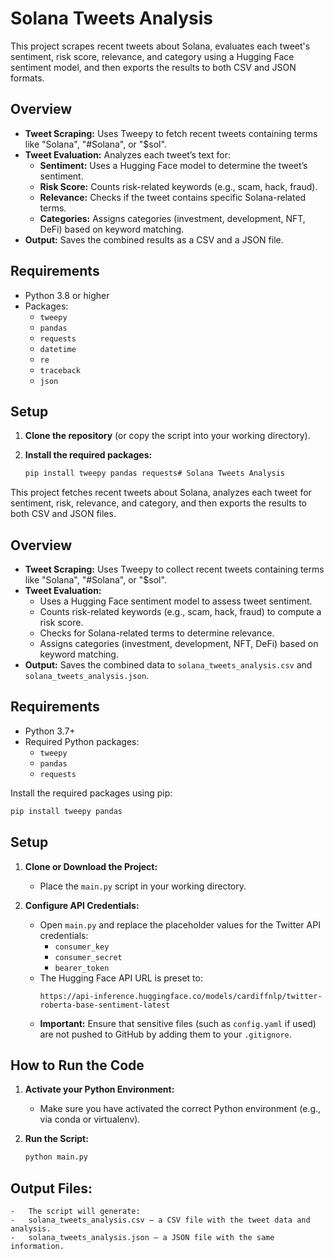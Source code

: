# Solana Tweets Analysis

This project scrapes recent tweets about Solana, evaluates each tweet's sentiment, risk score, relevance, and category using a Hugging Face sentiment model, and then exports the results to both CSV and JSON formats.

## Overview

- **Tweet Scraping:** Uses Tweepy to fetch recent tweets containing terms like "Solana", "#Solana", or "$sol".  
- **Tweet Evaluation:** Analyzes each tweet’s text for:
  - **Sentiment:** Uses a Hugging Face model to determine the tweet’s sentiment.
  - **Risk Score:** Counts risk-related keywords (e.g., scam, hack, fraud).
  - **Relevance:** Checks if the tweet contains specific Solana-related terms.
  - **Categories:** Assigns categories (investment, development, NFT, DeFi) based on keyword matching.
- **Output:** Saves the combined results as a CSV and a JSON file.

## Requirements

- Python 3.8 or higher
- Packages:
  - `tweepy`
  - `pandas`
  - `requests`
  - `datetime`
  - `re`
  - `traceback`
  - `json`

## Setup

1. **Clone the repository** (or copy the script into your working directory).

2. **Install the required packages:**

   ```bash
   pip install tweepy pandas requests# Solana Tweets Analysis

This project fetches recent tweets about Solana, analyzes each tweet for sentiment, risk, relevance, and category, and then exports the results to both CSV and JSON files.

## Overview

- **Tweet Scraping:** Uses Tweepy to collect recent tweets containing terms like "Solana", "#Solana", or "$sol".
- **Tweet Evaluation:** 
  - Uses a Hugging Face sentiment model to assess tweet sentiment.
  - Counts risk-related keywords (e.g., scam, hack, fraud) to compute a risk score.
  - Checks for Solana-related terms to determine relevance.
  - Assigns categories (investment, development, NFT, DeFi) based on keyword matching.
- **Output:** Saves the combined data to `solana_tweets_analysis.csv` and `solana_tweets_analysis.json`.

## Requirements

- Python 3.7+
- Required Python packages:
  - `tweepy`
  - `pandas`
  - `requests`

Install the required packages using pip:

```bash
pip install tweepy pandas
```
## Setup

1. **Clone or Download the Project:**
   - Place the `main.py` script in your working directory.

2. **Configure API Credentials:**
   - Open `main.py` and replace the placeholder values for the Twitter API credentials:
     - `consumer_key`
     - `consumer_secret`
     - `bearer_token`
   - The Hugging Face API URL is preset to:
     ```
     https://api-inference.huggingface.co/models/cardiffnlp/twitter-roberta-base-sentiment-latest
     ```
   - **Important:** Ensure that sensitive files (such as `config.yaml` if used) are not pushed to GitHub by adding them to your `.gitignore`.

## How to Run the Code

1. **Activate your Python Environment:**
   - Make sure you have activated the correct Python environment (e.g., via conda or virtualenv).

2. **Run the Script:**

   ```bash
   python main.py

## Output Files:
	-	The script will generate:
	-	solana_tweets_analysis.csv — a CSV file with the tweet data and analysis.
	-	solana_tweets_analysis.json — a JSON file with the same information.
